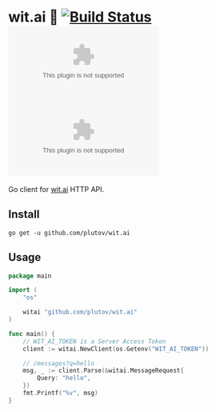 # wit.ai 🤖 [![Build Status](https://travis-ci.org/plutov/wit.ai.svg?branch=master)](https://travis-ci.org/plutov/wit.ai) [![GoDoc](https://godoc.org/github.com/plutov/wit.ai?status.svg)](https://godoc.org/github.com/plutov/wit.ai) [![Go Report Card](https://goreportcard.com/badge/github.com/plutov/wit.ai)](https://goreportcard.com/report/github.com/plutov/wit.ai)

Go client for [wit.ai](https://wit.ai/) HTTP API.

## Install

```
go get -u github.com/plutov/wit.ai
```

## Usage

```go
package main

import (
	"os"

	witai "github.com/plutov/wit.ai"
)

func main() {
	// WIT_AI_TOKEN is a Server Access Token
	client := witai.NewClient(os.Getenv("WIT_AI_TOKEN"))

	// /messages?q=hello
	msg, _ := client.Parse(&witai.MessageRequest{
		Query: "hello",
	})
	fmt.Printf("%v", msg)
}
```
